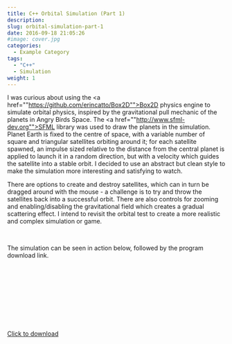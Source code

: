 ```yaml
---
title: C++ Orbital Simulation (Part 1)
description: 
slug: orbital-simulation-part-1
date: 2016-09-18 21:05:26
#image: cover.jpg
categories:
  - Example Category
tags:
  - "C++"
  - Simulation
weight: 1
---
```


I was curious about using the <a href=""https://github.com/erincatto/Box2D"">Box2D</a> physics engine to simulate orbital physics, inspired by the gravitational pull mechanic of the planets in Angry Birds Space. The <a href=""http://www.sfml-dev.org"">SFML</a> library was used to draw the planets in the simulation. Planet Earth is fixed to the centre of space, with a variable number of square and triangular satellites orbiting around it; for each satellite spawned, an impulse sized relative to the distance from the central planet is applied to launch it in a random direction, but with a velocity which guides the satellite into a stable orbit. I decided to use an abstract but clean style to make the simulation more interesting and satisfying to watch.</p>

<p>There are options to create and destroy satellites, which can in turn be dragged around with the mouse - a challenge is to try and throw the satellites back into a successful orbit. There are also controls for zooming and enabling/disabling the gravitational field which creates a gradual scattering effect. I intend to revisit the orbital test to create a more realistic and complex simulation or game.</p>
<br>
<p>The simulation can be seen in action below, followed by the program download link.</p>

<div class=""col-xs-12 centre-padding vertical-padding"">
    <div class=""video-container"">
        <iframe class=""img-shadow"" width=""640"" height=""360"" src=""https://www.youtube.com/embed/qlLprQlhRuk"" frameborder=""0"" allowfullscreen></iframe>
    </div>
</div>

<div class=""text-center"">
    <span>
        <a href=""content/orbital/Orbital.zip"">
            <span class=""glyphicon glyphicon-file"" aria-hidden=""true""></span>
        </a>
    </span>
    <span class=""content-download"">
        <a href=""content/orbital/Orbital.zip"">Click to download</a>
    </span>
</div>